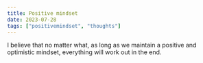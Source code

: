 ```yaml
---
title: Positive mindset
date: 2023-07-28 
tags: ["positivemindset", "thoughts"]
---
```

I believe that no matter what, as long as we maintain a positive and optimistic mindset, everything will work out in the end.